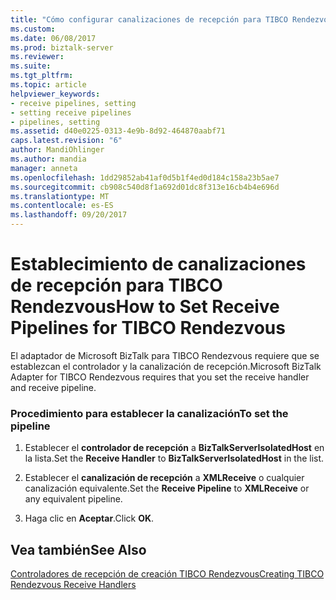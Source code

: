 ```yaml
---
title: "Cómo configurar canalizaciones de recepción para TIBCO Rendezvous | Documentos de Microsoft"
ms.custom: 
ms.date: 06/08/2017
ms.prod: biztalk-server
ms.reviewer: 
ms.suite: 
ms.tgt_pltfrm: 
ms.topic: article
helpviewer_keywords:
- receive pipelines, setting
- setting receive pipelines
- pipelines, setting
ms.assetid: d40e0225-0313-4e9b-8d92-464870aabf71
caps.latest.revision: "6"
author: MandiOhlinger
ms.author: mandia
manager: anneta
ms.openlocfilehash: 1dd29852ab41af0d5b1f4ed0d184c158a23b5ae7
ms.sourcegitcommit: cb908c540d8f1a692d01dc8f313e16cb4b4e696d
ms.translationtype: MT
ms.contentlocale: es-ES
ms.lasthandoff: 09/20/2017
---
```

# <a name="how-to-set-receive-pipelines-for-tibco-rendezvous"></a><span data-ttu-id="07c66-102">Establecimiento de canalizaciones de recepción para TIBCO Rendezvous</span><span class="sxs-lookup"><span data-stu-id="07c66-102">How to Set Receive Pipelines for TIBCO Rendezvous</span></span>
<span data-ttu-id="07c66-103">El adaptador de Microsoft BizTalk para TIBCO Rendezvous requiere que se establezcan el controlador y la canalización de recepción.</span><span class="sxs-lookup"><span data-stu-id="07c66-103">Microsoft BizTalk Adapter for TIBCO Rendezvous requires that you set the receive handler and receive pipeline.</span></span>  
  
### <a name="to-set-the-pipeline"></a><span data-ttu-id="07c66-104">Procedimiento para establecer la canalización</span><span class="sxs-lookup"><span data-stu-id="07c66-104">To set the pipeline</span></span>  
  
1.  <span data-ttu-id="07c66-105">Establecer el **controlador de recepción** a **BizTalkServerIsolatedHost** en la lista.</span><span class="sxs-lookup"><span data-stu-id="07c66-105">Set the **Receive Handler** to **BizTalkServerIsolatedHost** in the list.</span></span>  
  
2.  <span data-ttu-id="07c66-106">Establecer el **canalización de recepción** a **XMLReceive** o cualquier canalización equivalente.</span><span class="sxs-lookup"><span data-stu-id="07c66-106">Set the **Receive Pipeline** to **XMLReceive** or any equivalent pipeline.</span></span>  
  
3.  <span data-ttu-id="07c66-107">Haga clic en **Aceptar**.</span><span class="sxs-lookup"><span data-stu-id="07c66-107">Click **OK**.</span></span>  
  
## <a name="see-also"></a><span data-ttu-id="07c66-108">Vea también</span><span class="sxs-lookup"><span data-stu-id="07c66-108">See Also</span></span>  
 [<span data-ttu-id="07c66-109">Controladores de recepción de creación TIBCO Rendezvous</span><span class="sxs-lookup"><span data-stu-id="07c66-109">Creating TIBCO Rendezvous Receive Handlers</span></span>](../core/creating-tibco-rendezvous-receive-handlers.md)